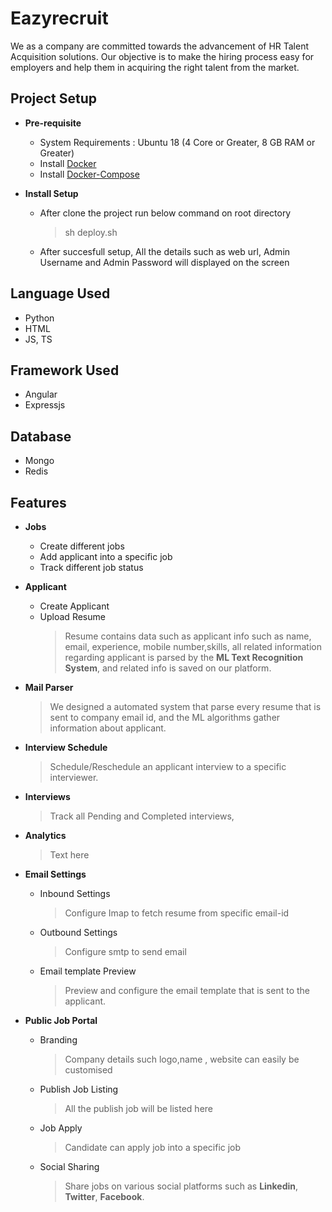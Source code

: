 # Eazyrecruit
We as a company are committed towards the advancement of HR Talent Acquisition solutions. Our objective is to make the hiring process easy for employers and help them in acquiring the right talent from the market.
## Project Setup
 - **Pre-requisite**
 	* System Requirements : Ubuntu 18 (4 Core or Greater, 8 GB RAM or Greater)
	* Install [Docker](https://docs.docker.com/engine/install/ubuntu/) 
	* Install [Docker-Compose](https://docs.docker.com/compose/install/)
	
 - **Install Setup**
 	* After clone the project run below command on root directory
		> sh deploy.sh
	* After succesfull setup, All the details such as web url, Admin Username and Admin Password will displayed on the screen					
      
## Language Used
* Python
* HTML
* JS, TS
## Framework Used
* Angular
* Expressjs
## Database
* Mongo
* Redis
## Features
 - **Jobs**
	* Create different jobs
	* Add applicant into a specific job
	* Track different job status
 - **Applicant**
	
	* Create Applicant
	* Upload Resume
		> Resume contains data such as applicant info such as name, email, experience, mobile number,skills, all related information regarding applicant  is parsed by the **ML Text Recognition System**, and  related info is saved on our platform.
 - **Mail Parser**
	> We designed a automated system that parse every resume that is sent to company email id, and the ML algorithms gather information about applicant.
 - **Interview Schedule**
	 >Schedule/Reschedule an applicant interview to a specific interviewer.
 - **Interviews**
	>Track all Pending and Completed interviews,
- **Analytics**
	>Text here
 - **Email Settings**
	* Inbound Settings
		> Configure Imap to fetch  resume from specific email-id
	
	* Outbound Settings
		> Configure smtp to send email
	
	* Email template Preview
		> Preview and configure the email template that is sent to the applicant.
- **Public Job Portal**
	* Branding
		>Company details such logo,name , website can easily be customised
	
	* Publish Job Listing
		>All the publish job will be listed here
	
	* Job Apply
		>Candidate can apply job into a specific job
	
	* Social Sharing
		>Share jobs on various social platforms such as **Linkedin**, **Twitter**, **Facebook**.
